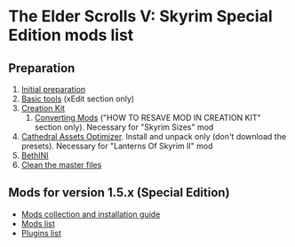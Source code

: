 # The Elder Scrolls V: Skyrim Special Edition mods list

## Preparation

1. [Initial preparation](https://www.nexusmods.com/skyrimspecialedition/articles/1038)
2. [Basic tools](https://www.nexusmods.com/skyrimspecialedition/articles/1041) (xEdit section only)
3. [Creation Kit](https://www.nexusmods.com/skyrimspecialedition/articles/1039)
    1. [Converting Mods](https://www.nexusmods.com/skyrimspecialedition/articles/1047) ("HOW TO RESAVE MOD IN CREATION KIT" section only). Necessary for "Skyrim Sizes" mod
4. [Cathedral Assets Optimizer](https://www.nexusmods.com/skyrimspecialedition/articles/1047). Install and unpack only (don't download the presets). Necessary for "Lanterns Of Skyrim II" mod
5. [BethINI](https://www.nexusmods.com/skyrimspecialedition/articles/1040)
6. [Clean the master files](https://www.nexusmods.com/skyrimspecialedition/articles/1037)

## Mods for version 1.5.x (Special Edition)

* [Mods collection and installation guide](./1.5.x.md)
* [Mods list](./1.5.x%20mods.md)
* [Plugins list](./1.5.x%20plugins.md)
